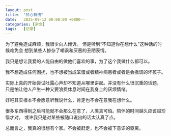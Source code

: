 ```yaml
---
layout: post
title:  "於心有愧"
date:   2025-09-12 00:00:00 +0800--
categories: [杂念]
tags:   [记录]
---
```

为了避免造成麻烦，我很少向人倾诉。
但是听到“不知道你在想什么”这种话的时候难免会
想到某些人掺杂了嘲讽和厌恶的丑陋表情。<br>

我只是想让我爱的人能自由的做他们喜欢的事，为了这个我做什么都可以。<br>

我不想造成任何困扰，也不想被当成笨蛋或者精神病患者或者是会撒谎的坏孩子。<br>

实际上真的开始尝试吐露心声却不知道从哪里讲起。并没有什么很沉重的话题，
只是怕让他人产生一种又要浪费休息时间在我身上的厌烦情绪。<br>

好吧其实根本不会愿意听我说什么，肯定也不会在意我在想什么。<br>

很多东西得到之后可能就不会那么在意了，人类真可怕。陪伴的时间越久应该越珍惜才对。
或许我只是对某些被随口说出的话太认真了点。<br>

总而言之，我真的很想有个家。不会被赶走，也不会被下意识的驱离。<br>



